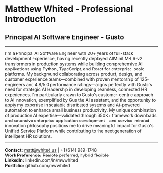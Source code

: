 # Matthew Whited - Professional Introduction
## Principal AI Software Engineer - Gusto

---

I'm a Principal AI Software Engineer with 20+ years of full-stack development experience, having recently deployed AllMiniLM-L6-v2 transformers in production systems while building comprehensive AI applications using Python, TypeScript, and React for enterprise-scale platforms. My background collaborating across product, design, and customer experience teams—combined with proven mentorship of 125+ engineers and 4.8/5.0 performance ratings—aligns perfectly with Gusto's need for strategic AI leadership in developing seamless, connected HR experiences. I'm particularly drawn to Gusto's customer-centric approach to AI innovation, exemplified by Gus the AI assistant, and the opportunity to apply my expertise in scalable distributed systems and AI-powered automation to enhance small business productivity. My unique combination of production AI expertise—validated through 650K+ framework downloads and extensive enterprise application development—and service-minded innovation philosophy positions me to drive meaningful impact for Gusto's Unified Service Platform while contributing to the next generation of intelligent HR solutions.

---

**Contact:** matt@whited.us | +1 (614) 989-1748  
**Work Preference:** Remote preferred, hybrid flexible  
**LinkedIn:** linkedin.com/in/mwwhited  
**Portfolio:** github.com/mwwhited
